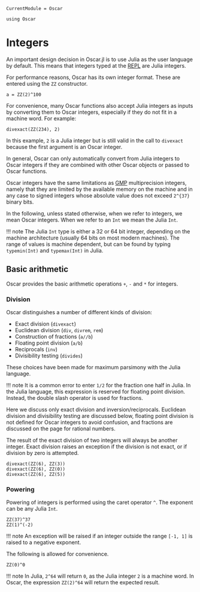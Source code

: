 ```@meta
CurrentModule = Oscar
```

```@setup oscar
using Oscar
```

# Integers

An important design decision in Oscar.jl is to use Julia as the user language
by default. This means that integers typed at the
[REPL](https://en.wikipedia.org/wiki/Read%E2%80%93eval%E2%80%93print_loop)
are Julia integers.

For performance reasons, Oscar has its own integer format. These are
entered using the `ZZ` constructor.

```@repl oscar
a = ZZ(2)^100
```

For convenience, many Oscar functions also accept Julia integers as inputs by
converting them to Oscar integers, especially if they do not fit in a machine
word. For example:

```@repl oscar
divexact(ZZ(234), 2)
```

In this example, `2` is a Julia integer but is still valid in the
call to `divexact` because the first argument is an Oscar integer.

In general, Oscar can only automatically convert from Julia integers to Oscar
integers if they are combined with other Oscar objects or passed to Oscar
functions.

Oscar integers have the same limitations as [GMP](https://gmplib.org/)
multiprecision integers, namely that they are limited by the available memory
on the machine and in any case to signed integers whose absolute value does not
exceed ``2^{37}`` binary bits.

In the following, unless stated otherwise, when we refer to integers, we mean
Oscar integers. When we refer to an `Int` we mean the Julia `Int`.

!!! note
   The Julia `Int` type is either a 32 or 64 bit integer, depending on
   the machine architecture (usually 64 bits on most modern machines). The
   range of values is machine dependent, but can be found by typing
   `typemin(Int)` and `typemax(Int)` in Julia.

## Basic arithmetic

Oscar provides the basic arithmetic operations `+`, `-` and `*` for integers.

### Division

Oscar distinguishes a number of different kinds of division:

* Exact division (`divexact`)
* Euclidean division (`div`, `divrem`, `rem`)
* Construction of fractions (`a//b`)
* Floating point division (`a/b`)
* Reciprocals (`inv`)
* Divisibility testing (`divides`)

These choices have been made for maximum parsimony with the Julia language.

!!! note
	It is a common error to enter `1/2` for the fraction one half in Julia.
	In the Julia language, this expression is reserved for floating point
	division. Instead, the double slash operator is used for fractions.

Here we discuss only exact division and inversion/reciprocals. Euclidean
division and divisibility testing are discussed below, floating point division
is not defined for Oscar integers to avoid confusion, and fractions are
discussed on the page for rational numbers.

The result of the exact division of two integers will always be another
integer. Exact division raises an exception if the division is not exact, or if
division by zero is attempted.

```@repl oscar
divexact(ZZ(6), ZZ(3))
divexact(ZZ(6), ZZ(0))
divexact(ZZ(6), ZZ(5))
```

### Powering

Powering of integers is performed using the caret operator `^`. The exponent
can be any Julia `Int`.

```@repl oscar
ZZ(37)^37
ZZ(1)^(-2)
```

!!! note
	An exception will be raised if an integer outside the range
        ``[-1, 1]`` is raised to a negative exponent.

The following is allowed for convenience.

```@repl oscar
ZZ(0)^0
```

!!! note
        In Julia, `2^64` will return `0`, as the Julia integer `2` is a machine
        word. In Oscar, the expression `ZZ(2)^64` will return the expected
        result.
